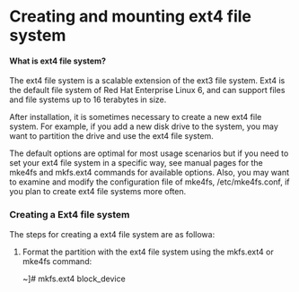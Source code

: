 # Creating and mounting ext4 file system

#### What is ext4 file system?
The ext4 file system is a scalable extension of the ext3 file system. Ext4 is the default file system of Red Hat Enterprise Linux 6, and can support files and file systems up to 16 terabytes in size.

After installation, it is sometimes necessary to create a new ext4 file system. For example, if you add a new disk drive to the system, you may want to partition the drive and use the ext4 file system.

The default options are optimal for most usage scenarios but if you need to set your ext4 file system in a specific way, see manual pages for the mke4fs and mkfs.ext4 commands for available options. 
Also, you may want to examine and modify the configuration file of mke4fs, /etc/mke4fs.conf, if you plan to create ext4 file systems more often.


### Creating a Ext4 file system
The steps for creating a ext4 file system are as followa:

1. Format the partition with the ext4 file system using the mkfs.ext4 or mke4fs command:

    ~]# mkfs.ext4 block_device 

